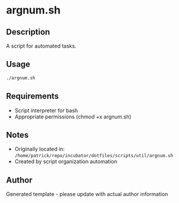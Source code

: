# argnum.sh

## Description
A script for automated tasks.

## Usage
```bash
./argnum.sh
```

## Requirements
- Script interpreter for bash
- Appropriate permissions (chmod +x argnum.sh)

## Notes
- Originally located in: `/home/patrick/repo/incubator/dotfiles/scripts/util/argnum.sh`
- Created by script organization automation

## Author
Generated template - please update with actual author information

